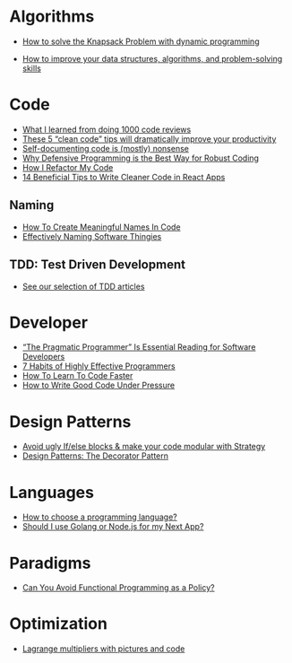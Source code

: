 # Algorithms

* [How to solve the Knapsack Problem with dynamic programming
](https://medium.com/@fabianterh/how-to-solve-the-knapsack-problem-with-dynamic-programming-eb88c706d3cf)

* [How to improve your data structures, algorithms, and problem-solving skills
](https://medium.com/@fabianterh/how-to-improve-your-data-structures-algorithms-and-problem-solving-skills-af50971cba60)

# Code

* [What I learned from doing 1000 code reviews](https://medium.com/hackernoon/what-i-learned-from-doing-1000-code-reviews-fe28d4d11c71)
* [These 5 “clean code” tips will dramatically improve your productivity](https://medium.com/@george.seif94/these-5-clean-code-tips-will-dramatically-improve-your-productivity-b20c152783b)
* [Self-documenting code is (mostly) nonsense](https://medium.com/it-dead-inside/self-documenting-code-is-mostly-nonsense-1de5f593810f)
* [Why Defensive Programming is the Best Way for Robust Coding](https://medium.com/swlh/why-defensive-programming-is-the-best-way-for-robust-coding-cfa790fe04cd)
* [How I Refactor My Code](https://medium.com/@jochasinga/how-i-refactor-my-code-561aa9132045)
* [14 Beneficial Tips to Write Cleaner Code in React Apps](https://medium.com/better-programming/14-beneficial-tips-to-write-cleaner-code-in-react-apps-a167798fa1ba)

## Naming
* [How To Create Meaningful Names In Code](https://medium.com/better-programming/how-to-create-meaningful-names-in-code-20d7476537d4)
* [Effectively Naming Software Thingies](https://medium.com/@rabinovichsagi/effectively-naming-software-thingies-fcea9d78a699)

## TDD: Test Driven Development
* [See our selection of TDD articles](Testing.md#test-driven-development)

# Developer

* [“The Pragmatic Programmer” Is Essential Reading for Software Developers](https://blog.usejournal.com/the-pragmatic-programmer-is-essential-reading-for-software-developers-443940b8ef9f)
* [7 Habits of Highly Effective Programmers](https://medium.com/better-programming/7-habits-of-highly-effective-programmers-563ee3b63f33)
* [How To Learn To Code Faster](https://medium.com/swlh/how-to-learn-to-code-faster-32c36c6a7c21)
* [How to Write Good Code Under Pressure](https://medium.com/swlh/how-to-write-good-code-under-pressure-5f795ec7f6ec)

# Design Patterns

* [Avoid ugly If/else blocks & make your code modular with Strategy](https://itnext.io/avoid-ugly-if-else-blocks-make-your-code-modular-with-strategy-1c3364b2f920)
* [Design Patterns: The Decorator Pattern](https://medium.com/better-programming/decorator-pattern-4f92897e4b4)

# Languages

* [How to choose a programming language?](https://blog.lelonek.me/how-to-choose-a-programming-language-7805da7ec588)
* [Should I use Golang or Node.js for my Next App?](https://medium.com/@faith.chikwekwe/should-i-use-golang-or-node-js-for-my-next-app-e15d9c71358e)

# Paradigms

* [Can You Avoid Functional Programming as a Policy?](https://medium.com/javascript-scene/can-you-avoid-functional-programming-as-a-policy-7bd0570bcfb2)

# Optimization

* [Lagrange multipliers with pictures and code](https://towardsdatascience.com/lagrange-multipliers-with-pictures-and-code-ace8018dac5e)

